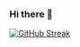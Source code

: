 ### Hi there 👋


[![GitHub Streak](https://github-readme-streak-stats.herokuapp.com/?user=oatMilk223&theme=tokyonight)](https://git.io/streak-stats)
